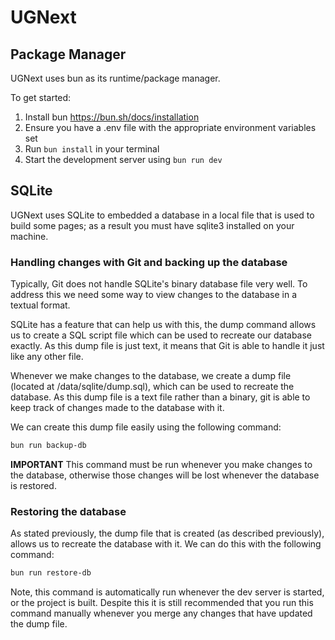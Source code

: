 # UGNext

## Package Manager

UGNext uses bun as its runtime/package manager.

To get started:

1. Install bun https://bun.sh/docs/installation
2. Ensure you have a .env file with the appropriate environment variables set
3. Run `bun install` in your terminal
4. Start the development server using `bun run dev`

## SQLite

UGNext uses SQLite to embedded a database in a local file that is used to build some pages; as a result you must have
sqlite3 installed on your machine.

### Handling changes with Git and backing up the database

Typically, Git does not handle SQLite's binary database file very well. To address this we need some way to view changes
to the database in a textual format.

SQLite has a feature that can help us with this, the dump command allows us to create a SQL script file which can be
used to recreate our database exactly. As this dump file is just text, it means that Git is able to handle it just like
any other file.

Whenever we make changes to the database, we create a dump file (located at /data/sqlite/dump.sql), which can be used to
recreate the database. As this dump file is a text file rather than a binary, git is able to keep track of changes made
to the database with it.

We can create this dump file easily using the following command:

```bash
bun run backup-db
```

**IMPORTANT** This command must be run whenever you make changes to the database, otherwise those changes will be lost
whenever the database is restored.

### Restoring the database

As stated previously, the dump file that is created (as described previously), allows us to recreate the database with
it. We can do this with the following command:

```bash
bun run restore-db
```

Note, this command is automatically run whenever the dev server is started, or the project is built. Despite this it is
still recommended that you run this command manually whenever you merge any changes that have updated the dump file.
